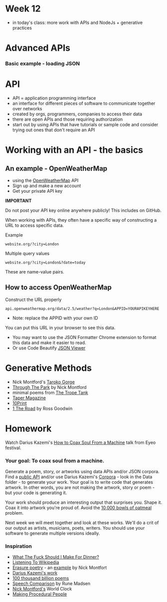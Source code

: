# Week 12

- in today's class: more work with APIs and NodeJs + generative practices

# Advanced APIs

### Basic example - loading JSON


# API

* API = application programming interface
* an interface for different pieces of software to communicate together over networks
* created by orgs, programmers, companies to access their data
* there are open APIs and those requiring authorization
* start out by using APIs that have tutorials or sample code and consider trying out ones that don't require an API

# Working with an API - the basics

## An example - OpenWeatherMap

* using the [OpenWeatherMap](https://openweathermap.org/api) API
* Sign up and make a new account
* Get your private API key

**IMPORTANT**

Do not post your API key online anywhere publicly! This includes on GitHub.

When working with APIs, they often have a specific way of constructing a URL to access specific data.

Example

```
website.org/?city=London
```

Multiple query values

```
website.org/?city=London&?date=today
```

These are name-value pairs.

## How to access OpenWeatherMap

Construct the URL properly

```
api.openweathermap.org/data/2.5/weather?q=London&APPID=YOURAPIKEYHERE
```

* Note: replace the APPID with your own ID

You can put this URL in your browser to see this data.

* You may want to use the JSON Formatter Chrome extension to format this data and make it easier to read.
* Or use Code Beautify [JSON Viewer](https://codebeautify.org/jsonviewer)

# Generative Methods

- Nick Montford's [Taroko Gorge](https://nickm.com/taroko_gorge/)
- [Through The Park](http://nickm.com/poems/through_the_park.html) by Nick Montford
- minimal poems from [The Trope Tank](http://nickm.com/trope_tank/256/2017-04-06/04062017_by_milton.html)
- [Taper Magazine](http://taper.badquar.to/1/)
- [10Print](http://10print.org/)
- [1 The Road](https://www.jean-boite.fr/product/1-the-road-by-an-artificial-neural) by Ross Goodwin

# Homework

Watch Darius Kazemi's [How to Coax Soul From a Machine](https://vimeo.com/176981293) talk from Eyeo festival.

### Your goal: To coax soul from a machine.

Generate a poem, story, or artworks using data APIs and/or JSON corpora. Find a [public API](https://github.com/toddmotto/public-apis) and/or use Darius Kazemi's [Corpora](https://github.com/dariusk/corpora) - look in the Data folder - to generate your work. Your goal is to write code that generates artwork. In other words, you are not making the artwork, story or poem - but your code is generating it.

Your work should produce an interesting output that surprises you. Shape it. Coax it into artwork you're proud of. Avoid the [10,000 bowls of oatmeal](https://www.challies.com/articles/no-mans-sky-and-10000-bowls-of-plain-oatmeal/) problem.

Next week we will meet together and look at these works. We'll do a crit of our output as artists, musicians, poets, writers. You should use your software to generate multiple versions ideally.

### Inspiration

- [What The Fuck Should I Make For Dinner?](http://whatthefuckshouldimakefordinner.com/)
- [Listening To Wikipedia](http://listen.hatnote.com/)
- [Erasure poetry](https://en.wikipedia.org/wiki/Erasure_(artform)) - an [example](https://thedeletionist.com/) by Nick Montfort
- [Darius Kazemi's work](http:tinysubversions.com)
- [100 thousand billion poems](http://www.bevrowe.info/Queneau/QueneauRandom_v4.html)
- [Speech Comparison](http://www.runemadsen.com/work/speech-comparison/) by Rune Madsen
- [Nick Montford's](http://nickm.com/post/2013/11/world-clock/) World Clock
- [Making Procedural People](https://vimeo.com/111667058)



